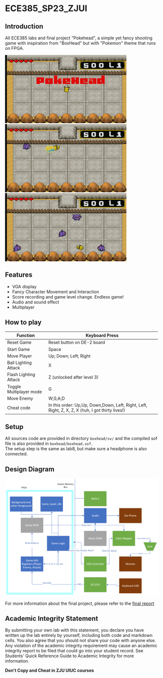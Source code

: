 # ECE385_SP23_ZJUI

## Introduction

All ECE385 labs and final project "Pokehead", a simple yet fancy shooting game with inspiration from "BoxHead" but with "Pokemon" theme that runs on FPGA.

<img src="./img/game_screenshot0.png" width="400px">
<img src="./img/game_screenshot1.png" width="400px">
<img src="./img/game_screenshot2.png" width="400px">

## Features 

- VGA display
- Fancy Character Movement and Interaction
- Score recording and game level change. Endless game!
- Audio and sound effect
- Multiplayer 

## How to play


| Function                | Keyboard Press                                                        |
|-------------------------|-----------------------------------------------------------------------|
| Reset Game              | Reset button on DE-2 board                                            |
| Start Game              | Space                                                                 |
| Move Player             | Up; Down; Left; Right                                                 |
| Ball Lighting Attack    | X                                                                     |
| Flash Lighting Attack   | Z (unlocked after level 3)                                               |
| Toggle Multiplayer mode | G                                                                     |
| Move Enemy              | W;S;A;D                                                               |
| Cheat code              | In this order: Up,Up, Down,Down, Left, Right, Left, Right, Z, X, Z, X (huh, I got thirty lives!) |


## Setup

All sources code are provided in directory `boxhead/sv/` and the compiled sof file is also provided in `boxhead/boxhead.sof`.   
The setup step is the same as lab8, but make sure a headphone is also connected.

## Design Diagram

![block_diagram](./img/Final_Block_Diagram.png)

For more information about the final project, please refer to the [final report](./reports/final_report.pdf)

## Academic Integrity Statement
By submitting your own lab with this statement, you declare you have written up the lab entirely by yourself, including both code and markdown cells. You also agree that you should not share your code with anyone else. Any violation of the academic integrity requirement may cause an academic integrity report to be filed that could go into your student record. See Students' Quick Reference Guide to Academic Integrity for more information.

**Don't Copy and Cheat in ZJU UIUC courses**

